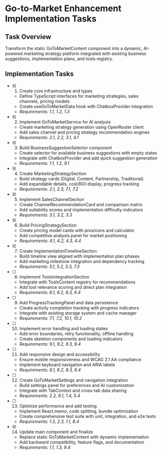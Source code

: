 # Go-to-Market Enhancement Implementation Tasks

## Task Overview

Transform the static GoToMarketContent component into a dynamic, AI-powered marketing strategy platform integrated with existing business suggestions, implementation plans, and tools registry.

## Implementation Tasks

- [x] 1. Create core infrastructure and types


  - Define TypeScript interfaces for marketing strategies, sales channels, pricing models
  - Create useGoToMarketData hook with ChatboxProvider integration
  - _Requirements: 1.1, 1.2, 1.3_

- [x] 2. Implement GoToMarketService for AI analysis


  - Create marketing strategy generation using OpenRouter client
  - Add sales channel and pricing strategy recommendation engines
  - _Requirements: 2.1, 2.2, 3.1, 4.1_

- [x] 3. Build BusinessSuggestionSelector component


  - Create selector for available business suggestions with empty states
  - Integrate with ChatboxProvider and add quick suggestion generation
  - _Requirements: 1.1, 1.2, 9.1_

- [x] 4. Create MarketingStrategySection


  - Build strategy cards (Digital, Content, Partnership, Traditional)
  - Add expandable details, cost/ROI display, progress tracking
  - _Requirements: 2.1, 2.3, 7.1, 7.2_

- [x] 5. Implement SalesChannelSection


  - Create ChannelRecommendationCard and comparison matrix
  - Add suitability scores and implementation difficulty indicators
  - _Requirements: 3.1, 3.2, 3.3_

- [x] 6. Build PricingStrategySection


  - Create pricing model cards with pros/cons and calculator
  - Add competitive analysis panel for market positioning
  - _Requirements: 4.1, 4.2, 4.3, 4.4_

- [x] 7. Create ImplementationTimelineSection


  - Build timeline view aligned with implementation plan phases
  - Add marketing milestone integration and dependency tracking
  - _Requirements: 5.1, 5.2, 5.3, 7.3_

- [ ] 8. Implement ToolsIntegrationSection
  - Integrate with ToolsContent registry for recommendations
  - Add tool relevance scoring and direct plan integration
  - _Requirements: 6.1, 6.2, 6.3, 6.4_

- [ ] 9. Add ProgressTrackingPanel and data persistence
  - Create activity completion tracking with progress indicators
  - Integrate with existing storage system and cache manager
  - _Requirements: 7.1, 7.2, 10.1, 10.2_

- [ ] 10. Implement error handling and loading states
  - Add error boundaries, retry functionality, offline handling
  - Create skeleton components and loading indicators
  - _Requirements: 9.1, 9.2, 9.3, 9.4_

- [ ] 11. Add responsive design and accessibility
  - Ensure mobile responsiveness and WCAG 2.1 AA compliance
  - Implement keyboard navigation and ARIA labels
  - _Requirements: 8.1, 8.2, 8.3, 8.4_

- [ ] 12. Create GoToMarketSettings and navigation integration
  - Build settings panel for preferences and AI customization
  - Integrate with TabContext and cross-tab data sharing
  - _Requirements: 2.2, 6.1, 1.4, 5.4_

- [ ] 13. Optimize performance and add testing
  - Implement React.memo, code splitting, bundle optimization
  - Create comprehensive test suite with unit, integration, and e2e tests
  - _Requirements: 1.3, 2.3, 1.1, 8.4_

- [x] 14. Update main component and finalize



  - Replace static GoToMarketContent with dynamic implementation
  - Add backward compatibility, feature flags, and documentation
  - _Requirements: 1.1, 1.3, 9.4_